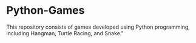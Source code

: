# Python-Games
This repository consists of games developed using Python programming, including Hangman, Turtle Racing, and Snake."
